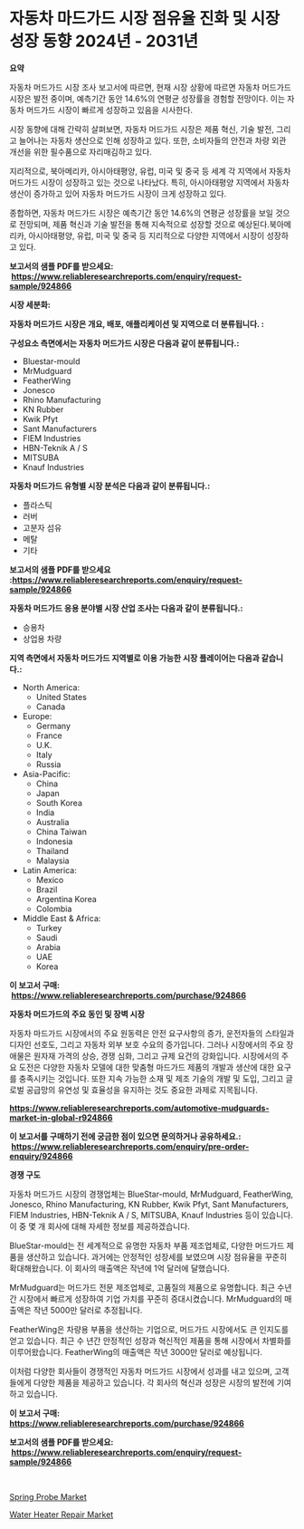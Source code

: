 <p><h1>자동차 마드가드 시장 점유율 진화 및 시장 성장 동향 2024년 - 2031년</h1></p><p><strong>요약</strong></p>
<p><p>자동차 머드가드 시장 조사 보고서에 따르면, 현재 시장 상황에 따르면 자동차 머드가드 시장은 발전 중이며, 예측기간 동안 14.6%의 연평균 성장률을 경험할 전망이다. 이는 자동차 머드가드 시장이 빠르게 성장하고 있음을 시사한다.</p><p>시장 동향에 대해 간략히 살펴보면, 자동차 머드가드 시장은 제품 혁신, 기술 발전, 그리고 늘어나는 자동차 생산으로 인해 성장하고 있다. 또한, 소비자들의 안전과 차량 외관 개선을 위한 필수품으로 자리매김하고 있다.</p><p>지리적으로, 북아메리카, 아시아태평양, 유럽, 미국 및 중국 등 세계 각 지역에서 자동차 머드가드 시장이 성장하고 있는 것으로 나타났다. 특히, 아시아태평양 지역에서 자동차 생산이 증가하고 있어 자동차 머드가드 시장이 크게 성장하고 있다.</p><p>종합하면, 자동차 머드가드 시장은 예측기간 동안 14.6%의 연평균 성장률을 보일 것으로 전망되며, 제품 혁신과 기술 발전을 통해 지속적으로 성장할 것으로 예상된다.북아메리카, 아시아태평양, 유럽, 미국 및 중국 등 지리적으로 다양한 지역에서 시장이 성장하고 있다.</p></p>
<p><strong>보고서의 샘플 PDF를 받으세요: &nbsp;<a href="https://www.reliableresearchreports.com/enquiry/request-sample/924866">https://www.reliableresearchreports.com/enquiry/request-sample/924866</a></strong></p>
<p><strong>시장 세분화:</strong></p>
<p><strong> 자동차 머드가드 시장은 개요, 배포, 애플리케이션 및 지역으로 더 분류됩니다. :</strong></p>
<p><strong>구성요소 측면에서는 자동차 머드가드 시장은 다음과 같이 분류됩니다.:</strong></p>
<p><ul><li>Bluestar-mould</li><li>MrMudguard</li><li>FeatherWing</li><li>Jonesco</li><li>Rhino Manufacturing</li><li>KN Rubber</li><li>Kwik Pfyt</li><li>Sant Manufacturers</li><li>FIEM Industries</li><li>HBN-Teknik A / S</li><li>MITSUBA</li><li>Knauf Industries</li></ul></p>
<p><strong> 자동차 머드가드 유형별 시장 분석은 다음과 같이 분류됩니다.:</strong></p>
<p><ul><li>플라스틱</li><li>러버</li><li>고분자 섬유</li><li>메탈</li><li>기타</li></ul></p>
<p><strong>보고서의 샘플 PDF를 받으세요 :<a href="https://www.reliableresearchreports.com/enquiry/request-sample/924866">https://www.reliableresearchreports.com/enquiry/request-sample/924866</a></strong></p>
<p><strong> 자동차 머드가드 응용 분야별 시장 산업 조사는 다음과 같이 분류됩니다.:</strong></p>
<p><ul><li>승용차</li><li>상업용 차량</li></ul></p>
<p><strong>지역 측면에서 자동차 머드가드 지역별로 이용 가능한 시장 플레이어는 다음과 같습니다.:</strong></p>
<p><ul>
    <li>
        North America:
        <ul>
            <li>United States</li>
            <li>Canada</li>
        </ul>
    </li>
    <li>
        Europe:
        <ul>
            <li>Germany</li>
            <li>France</li>
            <li>U.K.</li>
            <li>Italy</li>
            <li>Russia</li>
        </ul>
    </li>
    <li>
        Asia-Pacific:
        <ul>
            <li>China</li>
            <li>Japan</li>
            <li>South Korea</li>
            <li>India</li>
            <li>Australia</li>
            <li>China Taiwan</li>
            <li>Indonesia</li>
            <li>Thailand</li>
            <li>Malaysia</li>
        </ul>
    </li>
    <li>
        Latin America:
        <ul>
            <li>Mexico</li>
            <li>Brazil</li>
            <li>Argentina Korea</li>
            <li>Colombia</li>
        </ul>
    </li>
    <li>
        Middle East & Africa:
        <ul>
            <li>Turkey</li>
            <li>Saudi</li>
            <li>Arabia</li>
            <li>UAE</li>
            <li>Korea</li>
        </ul>
    </li>
    </ul></p>
<p><strong>이 보고서 구매: &nbsp;<a href="https://www.reliableresearchreports.com/purchase/924866">https://www.reliableresearchreports.com/purchase/924866</a></strong></p>
<p><strong>자동차 머드가드의 주요 동인 및 장벽 시장</strong></p>
<p><p>자동차 마드가드 시장에서의 주요 원동력은 안전 요구사항의 증가, 운전자들의 스타일과 디자인 선호도, 그리고 자동차 외부 보호 수요의 증가입니다. 그러나 시장에서의 주요 장애물은 원자재 가격의 상승, 경쟁 심화, 그리고 규제 요건의 강화입니다. 시장에서의 주요 도전은 다양한 자동차 모델에 대한 맞춤형 마드가드 제품의 개발과 생산에 대한 요구를 충족시키는 것입니다. 또한 지속 가능한 소재 및 제조 기술의 개발 및 도입, 그리고 글로벌 공급망의 유연성 및 효율성을 유지하는 것도 중요한 과제로 지목됩니다.</p></p>
<p><strong><a href="https://www.reliableresearchreports.com/automotive-mudguards-market-in-global-r924866">https://www.reliableresearchreports.com/automotive-mudguards-market-in-global-r924866</a></strong></p>
<p><strong>이 보고서를 구매하기 전에 궁금한 점이 있으면 문의하거나 공유하세요.: &nbsp;<a href="https://www.reliableresearchreports.com/enquiry/pre-order-enquiry/924866">https://www.reliableresearchreports.com/enquiry/pre-order-enquiry/924866</a></strong></p>
<p><strong>경쟁 구도</strong></p>
<p><p>자동차 머드가드 시장의 경쟁업체는 BlueStar-mould, MrMudguard, FeatherWing, Jonesco, Rhino Manufacturing, KN Rubber, Kwik Pfyt, Sant Manufacturers, FIEM Industries, HBN-Teknik A / S, MITSUBA, Knauf Industries 등이 있습니다. 이 중 몇 개 회사에 대해 자세한 정보를 제공하겠습니다.</p><p>BlueStar-mould는 전 세계적으로 유명한 자동차 부품 제조업체로, 다양한 머드가드 제품을 생산하고 있습니다. 과거에는 안정적인 성장세를 보였으며 시장 점유율을 꾸준히 확대해왔습니다. 이 회사의 매출액은 작년에 1억 달러에 달했습니다.</p><p>MrMudguard는 머드가드 전문 제조업체로, 고품질의 제품으로 유명합니다. 최근 수년간 시장에서 빠르게 성장하여 기업 가치를 꾸준히 증대시켰습니다. MrMudguard의 매출액은 작년 5000만 달러로 추정됩니다.</p><p>FeatherWing은 차량용 부품을 생산하는 기업으로, 머드가드 시장에서도 큰 인지도를 얻고 있습니다. 최근 수 년간 안정적인 성장과 혁신적인 제품을 통해 시장에서 차별화를 이루어왔습니다. FeatherWing의 매출액은 작년 3000만 달러로 예상됩니다.</p><p>이처럼 다양한 회사들이 경쟁적인 자동차 머드가드 시장에서 성과를 내고 있으며, 고객들에게 다양한 제품을 제공하고 있습니다. 각 회사의 혁신과 성장은 시장의 발전에 기여하고 있습니다.</p></p>
<p><strong>이 보고서 구매: &nbsp; <a href="https://www.reliableresearchreports.com/purchase/924866">https://www.reliableresearchreports.com/purchase/924866</a></strong></p>
<p><strong>보고서의 샘플 PDF를 받으세요: &nbsp;<a href="https://www.reliableresearchreports.com/enquiry/request-sample/924866">https://www.reliableresearchreports.com/enquiry/request-sample/924866</a></strong><strong></strong></p>
<p>&nbsp;</p>
<p><p><a href="https://nifty-kite-d51.notion.site/Spring-Probe-Market-Comprehensive-Assessment-by-Type-Application-and-Geography-2ca8ec1894ef4870918e94f40e9ba011">Spring Probe Market</a></p><p><a href="https://github.com/WillieWoodard/Market-Research-Report-List-4/blob/main/water-heater-repair-market.md">Water Heater Repair Market</a></p></p>